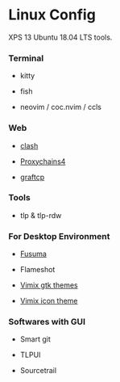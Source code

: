 # Linux Config

XPS 13 Ubuntu 18.04 LTS tools.

### Terminal

- kitty

- fish

- neovim / coc.nvim / ccls

### Web

- [clash](https://github.com/Dreamacro/clash)

- [Proxychains4](https://github.com/rofl0r/proxychains-ng)

- [graftcp](https://github.com/hmgle/graftcp)

### Tools

- tlp & tlp-rdw

### For Desktop Environment

- [Fusuma](https://github.com/iberianpig/fusuma)

- Flameshot

- [Vimix gtk themes](https://github.com/vinceliuice/vimix-gtk-themes)

- [Vimix icon theme](https://github.com/vinceliuice/vimix-icon-theme)

### Softwares with GUI

- Smart git

- TLPUI

- Sourcetrail

